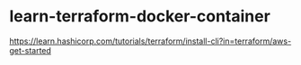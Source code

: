 # learn-terraform-docker-container

https://learn.hashicorp.com/tutorials/terraform/install-cli?in=terraform/aws-get-started
